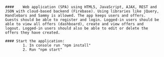     ####    Web application (SPA) using HTML5, JavaScript, AJAX, REST and JSON with cloud-based backend (Firebase). Using libraries like jQuery, Handlebars and Sammy is allowed. The app keeps users and offers. Guests should be able to register and login. Logged-in users should be able to view all offers (dashboard), create and view offers and logout. Logged-in users should also be able to edit or delete the offers they have created. 

    #### Start the application:
            1. In console run "npm install"
            2. Run "npm start"
